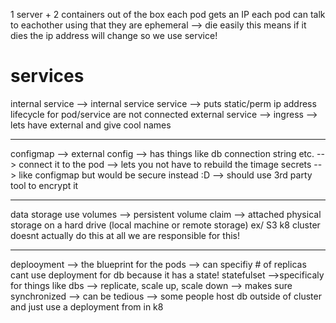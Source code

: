 1 server + 2 containers
out of the box each pod gets an IP
each pod can talk to eachother using that
they are ephemeral --> die easily
this means if it dies the ip address will change
so we use service!

# services
internal service
--> internal service
    service --> puts static/perm ip address
    lifecycle for pod/service are not connected
external service
--> ingress --> lets have external and give cool names

---

configmap --> external config --> has things like db connection string etc.
    --> connect it to the pod --> lets you not have to rebuild the timage
secrets --> like configmap but would be secure instead :D
            --> should use 3rd party tool to encrypt it

---

data storage
use volumes --> persistent volume claim --> attached physical storage on a hard drive (local machine or remote storage) ex/ S3  k8 cluster doesnt actually do this at all we are responsible for this!

---
deplooyment
 --> the blueprint for the pods
 --> can specifiy # of replicas
 cant use deployment for db because it has a state!
statefulset
    -->specificaly for things like dbs
    --> replicate, scale up, scale down
    --> makes sure synchronized
    --> can be tedious
    --> some people host db outside of cluster and just use a deployment from in k8


